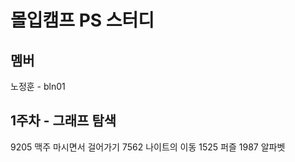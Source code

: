 # 몰입캠프 PS 스터디

## 멤버

노정훈 - bln01

## 1주차 - 그래프 탐색

9205 맥주 마시면서 걸어가기
7562 나이트의 이동
1525 퍼즐
1987 알파벳

